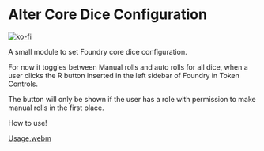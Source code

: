 # Alter Core Dice Configuration

[![ko-fi](https://ko-fi.com/img/githubbutton_sm.svg)](https://ko-fi.com/Y8Y8EFVYB)

A small module to set Foundry core dice configuration.

For now it toggles between Manual rolls and auto rolls for all dice, when a user clicks the R button inserted in the left sidebar of Foundry in Token Controls.

The button will only be shown if the user has a role with permission to make manual rolls in the first place.

How to use!


[Usage.webm](https://github.com/user-attachments/assets/b3e37565-4c10-474c-b23d-0a17ed1ee2f1)
